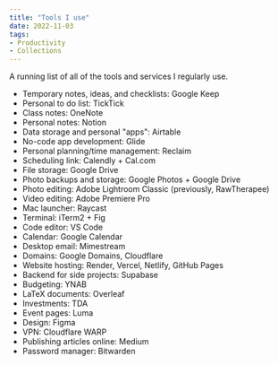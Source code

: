 ```yaml
---
title: "Tools I use"
date: 2022-11-03
tags:
- Productivity
- Collections
---
```

A running list of all of the tools and services I regularly use.

- Temporary notes, ideas, and checklists: Google Keep
- Personal to do list: TickTick
- Class notes: OneNote
- Personal notes: Notion
- Data storage and personal "apps": Airtable
- No-code app development: Glide
- Personal planning/time management: Reclaim
- Scheduling link: Calendly + Cal.com
- File storage: Google Drive
- Photo backups and storage: Google Photos + Google Drive
- Photo editing: Adobe Lightroom Classic (previously, RawTherapee)
- Video editing: Adobe Premiere Pro
- Mac launcher: Raycast
- Terminal: iTerm2 + Fig
- Code editor: VS Code
- Calendar: Google Calendar
- Desktop email: Mimestream
- Domains: Google Domains, Cloudflare
- Website hosting: Render, Vercel, Netlify, GitHub Pages
- Backend for side projects: Supabase
- Budgeting: YNAB
- LaTeX documents: Overleaf
- Investments: TDA
- Event pages: Luma
- Design: Figma
- VPN: Cloudflare WARP
- Publishing articles online: Medium
- Password manager: Bitwarden